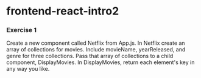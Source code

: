 # frontend-react-intro2

### Exercise 1
Create a new component called Netflix from App.js. In Netflix create an array of collections for movies. Include movieName, yearReleased, and genre for three collections. Pass that array of collections to a child component, DisplayMovies. In DisplayMovies, return each element's key in any way you like.
